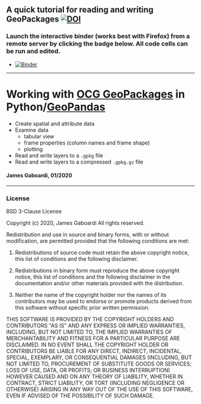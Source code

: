 ## A quick tutorial for reading and writing GeoPackages [![DOI](https://zenodo.org/badge/232688553.svg)](https://zenodo.org/badge/latestdoi/232688553)
### Launch the interactive binder (works best with Firefox) from a remote server by clicking the badge below. All code cells can be run and edited. 
 * [![Binder](https://mybinder.org/badge_logo.svg)](https://mybinder.org/v2/gh/jGaboardi/geopackage_tutorial/master?filepath=geopackage_in_python.ipynb)
-------------------
# Working with [OCG GeoPackages](https://www.geopackage.org) in Python/[GeoPandas](http://geopandas.org)
 * Create spatial and attribute data
 * Examine data
   * tabular view
   * frame properties (column names and frame shape)
   * plotting
 * Read and write layers to a `.gpkg` file
 * Read and write layers to a compressed `.gpkg.gz` file
 
#### James Gaboardi, 01/2020

------------------------




### License

BSD 3-Clause License

Copyright (c) 2020, James Gaboardi
All rights reserved.

Redistribution and use in source and binary forms, with or without
modification, are permitted provided that the following conditions are met:

1. Redistributions of source code must retain the above copyright notice, this
   list of conditions and the following disclaimer.

2. Redistributions in binary form must reproduce the above copyright notice,
   this list of conditions and the following disclaimer in the documentation
   and/or other materials provided with the distribution.

3. Neither the name of the copyright holder nor the names of its
   contributors may be used to endorse or promote products derived from
   this software without specific prior written permission.

THIS SOFTWARE IS PROVIDED BY THE COPYRIGHT HOLDERS AND CONTRIBUTORS "AS IS"
AND ANY EXPRESS OR IMPLIED WARRANTIES, INCLUDING, BUT NOT LIMITED TO, THE
IMPLIED WARRANTIES OF MERCHANTABILITY AND FITNESS FOR A PARTICULAR PURPOSE ARE
DISCLAIMED. IN NO EVENT SHALL THE COPYRIGHT HOLDER OR CONTRIBUTORS BE LIABLE
FOR ANY DIRECT, INDIRECT, INCIDENTAL, SPECIAL, EXEMPLARY, OR CONSEQUENTIAL
DAMAGES (INCLUDING, BUT NOT LIMITED TO, PROCUREMENT OF SUBSTITUTE GOODS OR
SERVICES; LOSS OF USE, DATA, OR PROFITS; OR BUSINESS INTERRUPTION) HOWEVER
CAUSED AND ON ANY THEORY OF LIABILITY, WHETHER IN CONTRACT, STRICT LIABILITY,
OR TORT (INCLUDING NEGLIGENCE OR OTHERWISE) ARISING IN ANY WAY OUT OF THE USE
OF THIS SOFTWARE, EVEN IF ADVISED OF THE POSSIBILITY OF SUCH DAMAGE.



